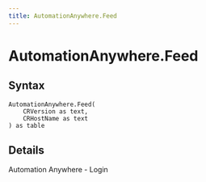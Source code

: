 ```yaml
---
title: AutomationAnywhere.Feed
---
```


# AutomationAnywhere.Feed



## Syntax

```powerquery
AutomationAnywhere.Feed(
    CRVersion as text,
    CRHostName as text
) as table
```


## Details

Automation Anywhere - Login


